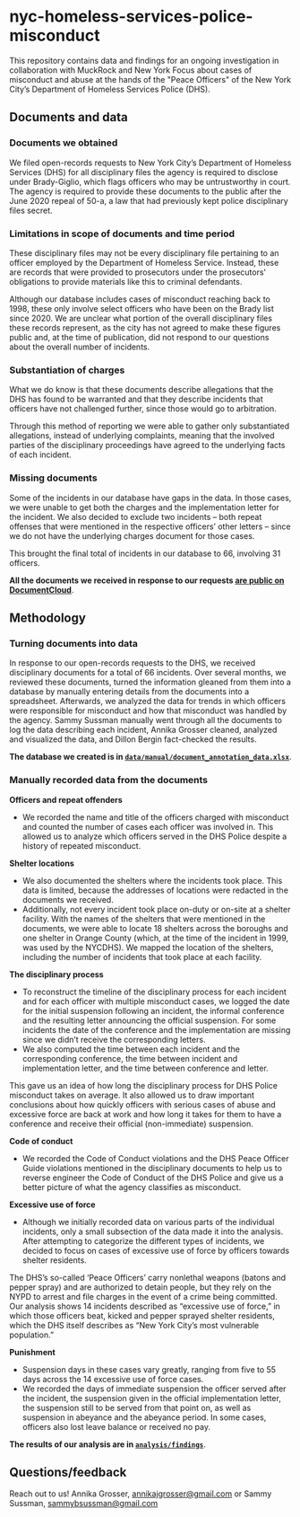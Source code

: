 # nyc-homeless-services-police-misconduct

This repository contains data and findings for an ongoing investigation in collaboration with MuckRock and New York Focus about cases of misconduct and abuse at the hands of the "Peace Officers" of the New York City’s Department of Homeless Services Police (DHS).

## Documents and data
### Documents we obtained
We filed open-records requests to New York City’s Department of Homeless Services (DHS) for all disciplinary files the agency is required to disclose under Brady-Giglio, which flags officers who may be untrustworthy in court. The agency is required to provide these documents to the public after the June 2020 repeal of 50-a, a law that had previously kept police disciplinary files secret.

### Limitations in scope of documents and time period 
These disciplinary files may not be every disciplinary file pertaining to an officer employed by the Department of Homeless Service. Instead, these are records that were provided to prosecutors under the prosecutors' obligations to provide materials like this to criminal defendants.

Although our database includes cases of misconduct reaching back to 1998, these only involve select officers who have been on the Brady list since 2020. We are unclear what portion of the overall disciplinary files these records represent, as the city has not agreed to make these figures public and, at the time of publication, did not respond to our questions about the overall number of incidents.   

### Substantiation of charges 
What we do know is that these documents describe allegations that the DHS has found to be warranted and that they describe incidents that officers have not challenged further, since those would go to arbitration. 

Through this method of reporting we were able to gather only substantiated allegations, instead of underlying complaints, meaning that the involved parties of the disciplinary proceedings have agreed to the underlying facts of each incident.

### Missing documents 
Some of the incidents in our database have gaps in the data. In those cases, we were unable to get both the charges and the implementation letter for the incident. We also decided to exclude two incidents – both repeat offenses that were mentioned in the respective officers’ other letters – since we do not have the underlying charges document for those cases. 

This brought the final total of incidents in our database to 66, involving 31 officers.

**All the documents we received in response to our requests [are public on DocumentCloud](https://www.documentcloud.org/app?q=%2Bproject%3Anew-york-city-department--217068%20)**. 

## Methodology 
### Turning documents into data 
In response to our open-records requests to the DHS, we received disciplinary documents for a total of 66 incidents. Over several months, we reviewed these documents, turned the information gleaned from them into a database by manually entering details from the documents into a spreadsheet. Afterwards, we analyzed the data for trends in which officers were responsible for misconduct and how that misconduct was handled by the agency. Sammy Sussman manually went through all the documents to log the data describing each incident, Annika Grosser cleaned, analyzed and visualized the data, and Dillon Bergin fact-checked the results.

**The database we created is in [`data/manual/document_annotation_data.xlsx`](data/manual)**.

### Manually recorded data from the documents

**Officers and repeat offenders**
- We recorded the name and title of the officers charged with misconduct and counted the number of cases each officer was involved in. This allowed us to analyze which officers served in the DHS Police despite a history of repeated misconduct.

**Shelter locations**
- We also documented the shelters where the incidents took place. This data is limited, because the addresses of locations were redacted in the documents we received. 
- Additionally, not every incident took place on-duty or on-site at a shelter facility. With the names of the shelters that were mentioned in the documents, we were able to locate 18 shelters across the boroughs and one shelter in Orange County (which, at the time of the incident in 1999, was used by the NYCDHS). We mapped the location of the shelters, including the number of incidents that took place at each facility.

**The disciplinary process**
- To reconstruct the timeline of the disciplinary process for each incident and for each officer with multiple misconduct cases, we logged the date for the initial suspension following an incident, the informal conference and the resulting letter announcing the official suspension. For some incidents the date of the conference and the implementation are missing since we didn’t receive the corresponding letters.
- We also computed the time between each incident and the corresponding conference, the time between incident and implementation letter, and the time between conference and letter.

This gave us an idea of how long the disciplinary process for DHS Police misconduct takes on average. It also allowed us to draw important conclusions about how quickly officers with serious cases of abuse and excessive force are back at work and how long it takes for them to have a conference and receive their official (non-immediate) suspension.

**Code of conduct**
- We recorded the Code of Conduct violations and the DHS Peace Officer Guide violations mentioned in the disciplinary documents to help us to reverse engineer the Code of Conduct of the DHS Police and give us a better picture of what the agency classifies as misconduct.

**Excessive use of force**
- Although we initially recorded data on various parts of the individual incidents, only a small subsection of the data made it into the analysis. After attempting to categorize the different types of incidents, we decided to focus on cases of excessive use of force by officers towards shelter residents. 

The DHS’s so-called ‘Peace Officers’ carry nonlethal weapons (batons and pepper spray) and are authorized to detain people, but they rely on the NYPD to arrest and file charges in the event of a crime being committed. Our analysis shows 14 incidents described as “excessive use of force,” in which those officers beat, kicked and pepper sprayed shelter residents, which the DHS itself describes as “New York City’s most vulnerable population.”

**Punishment**
- Suspension days in these cases vary greatly, ranging from five to 55 days across the 14 excessive use of force cases.
- We recorded the days of immediate suspension the officer served after the incident, the suspension given in the official implementation letter, the suspension still to be served from that point on, as well as suspension in abeyance and the abeyance period. In some cases, officers also lost leave balance or received no pay.

**The results of our analysis are in [`analysis/findings`](analysis)**.

## Questions/feedback 
Reach out to us! Annika Grosser, annikajgrosser@gmail.com or Sammy Sussman, sammybsussman@gmail.com 
 
